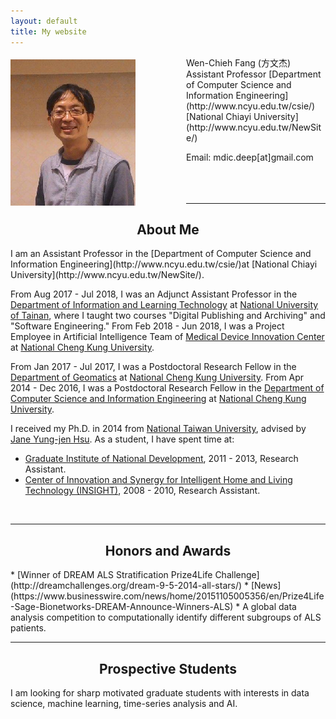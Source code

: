 ```yaml
---
layout: default
title: My website
---
```


<img src="photo.png" align="left" style="margin-top:5px; margin-right:81px" alt="me"/>
Wen-Chieh Fang (方文杰)  
Assistant Professor  
[Department of Computer Science and Information Engineering](http://www.ncyu.edu.tw/csie/)  
[National Chiayi University](http://www.ncyu.edu.tw/NewSite/)  

Email: mdic.deep[at]gmail.com  
<br/>
<br/>
<br/>
<hr/>

<h2 style="text-align: center">About Me</h2>
I am an Assistant Professor in the [Department of Computer Science and Information Engineering](http://www.ncyu.edu.tw/csie/)at [National Chiayi University](http://www.ncyu.edu.tw/NewSite/).  

From Aug 2017 - Jul 2018, I was an Adjunct Assistant Professor in the [Department of Information and Learning Technology](http://ilt.nutn.edu.tw/) at [National University of Tainan](http://www.nutn.edu.tw/index.htm), where I taught two courses "Digital Publishing and Archiving" and "Software Engineering." From Feb 2018 - Jun 2018, I was a Project Employee in Artificial Intelligence Team of [Medical Device Innovation Center](http://mdic.ncku.edu.tw/cht/) at [National Cheng Kung University](http://web.ncku.edu.tw/index.php?Lang=zh-tw).  

From Jan 2017 - Jul 2017, I was a Postdoctoral Research Fellow in the [Department of Geomatics](http://www.geomatics.ncku.edu.tw/) at [National Cheng Kung University](http://web.ncku.edu.tw/index.php?Lang=zh-tw). From Apr 2014 - Dec 2016, I was a Postdoctoral Research Fellow in the [Department of Computer Science and Information Engineering](http://www.csie.ncku.edu.tw/ncku_csie/) at [National Cheng Kung University](http://web.ncku.edu.tw/index.php?Lang=zh-tw).  

I received my Ph.D. in 2014 from [National Taiwan University](https://www.ntu.edu.tw/), advised by [Jane Yung-jen Hsu](https://iagentntu.github.io/professor/Jane).
As a student, I have spent time at:

* [Graduate Institute of National Development](http://www.nd.ntu.edu.tw/), 2011 - 2013, Research Assistant.
* [Center of Innovation and Synergy for Intelligent Home and Living Technology (INSIGHT)](http://insight.ntu.edu.tw/), 2008 - 2010, Research Assistant.

<br/>
<hr/>
<h2 style="text-align: center">Honors and Awards</h2>
* [Winner of DREAM ALS Stratification Prize4Life Challenge](http://dreamchallenges.org/dream-9-5-2014-all-stars/)
  * [News](https://www.businesswire.com/news/home/20151105005356/en/Prize4Life-Sage-Bionetworks-DREAM-Announce-Winners-ALS)
  * A global data analysis competition to computationally identify different subgroups of ALS patients.

<br/>
<hr/>
<h2 style="text-align: center">Prospective Students</h2>
I am looking for sharp motivated graduate students with interests in data science, machine learning, time-series analysis and AI.  
 
<br/>
